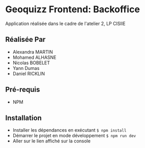 # Geoquizz Frontend: Backoffice

Application réalisée dans le cadre de l'atelier 2, LP CISIIE


## Réalisée Par

- Alexandra MARTIN
- Mohamed ALHASNE
- Nicolas BOBELET
- Yann Dumas
- Daniel RICKLIN

## Pré-requis

- NPM

## Installation

- Installer les dépendances en exécutant `$ npm install`
- Démarrer le projet en mode développement `$ npm run dev`
- Aller sur le lien affiché sur la console
